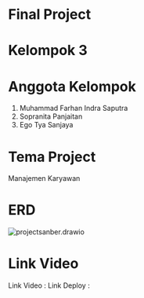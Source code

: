 # Final Project

# Kelompok 3


# Anggota Kelompok
1. Muhammad Farhan Indra Saputra
2. Sopranita Panjaitan
3. Ego Tya Sanjaya


# Tema Project
  Manajemen Karyawan
# ERD
![projectsanber.drawio](/uploads/5b590bb46008e146329c1d4bc270c7d4/projectsanber.drawio.png)


# Link Video
Link Video :
Link Deploy :

